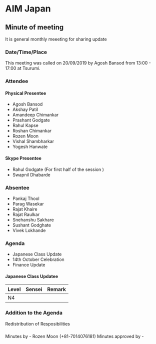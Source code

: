 # AIM Japan
## Minute of meeting
It is general monthly meeeting for sharing update

### Date/Time/Place
This meeting was called on 20/09/2019 by Agosh Bansod from 13:00 - 17:00 at Tsurumi.

### Attendee

#### Physical Presentee
- Agosh Bansod
- Akshay Patil
- Amandeep Chimankar
- Prashant Godgate
- Rahul Kapse
- Roshan Chimankar
- Rozen Moon
- Vishal Shambharkar
- Yogesh Hanwate

#### Skype Presentee
- Rahul Godgate (For first half of the session )
- Swapnil Dhabarde

### Absentee
- Pankaj Thool
- Parag Wasekar
- Rajat Khaire
- Rajat Raulkar
- Snehanshu Sakhare
- Sushant Godghate
- Vivek Lokhande

### Agenda
- Japanese Class Update
- 14th October Celebration
- Finance Update

#### Japanese Class Updatee

| Level | Sensei | Remark |
| --- | --- | --- |
| N4|||
### Addition to the Agenda
Redistribution of Resposibilities

###

Minutes by - Rozen Moon (+81-7014076181)
Minutes approved by -